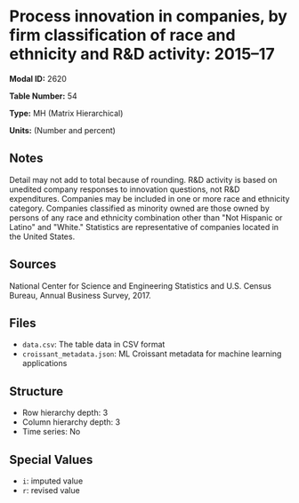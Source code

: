 # Process innovation in companies, by firm classification of race and ethnicity and R&D activity: 2015&#8211;17

**Modal ID:** 2620

**Table Number:** 54

**Type:** MH (Matrix Hierarchical)

**Units:** (Number and percent)

## Notes

Detail may not add to total because of rounding. R&D activity is based on unedited company responses to innovation questions, not R&D expenditures. Companies may be included in one or more race and ethnicity category. Companies classified as minority owned are those owned by persons of any race and ethnicity combination other than "Not Hispanic or Latino" and "White." Statistics are representative of companies located in the United States.

## Sources

National Center for Science and Engineering Statistics and U.S. Census Bureau, Annual Business Survey, 2017.

## Files

- `data.csv`: The table data in CSV format
- `croissant_metadata.json`: ML Croissant metadata for machine learning applications

## Structure

- Row hierarchy depth: 3
- Column hierarchy depth: 3
- Time series: No

## Special Values

- `i`: imputed value
- `r`: revised value
